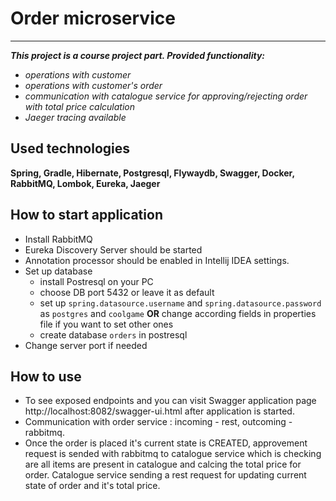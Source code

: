 # Order microservice
____
*__This project is a course project part. Provided functionality:__*
- *operations with customer*
- *operations with customer's order*
- *communication with catalogue service for approving/rejecting order with total price calculation*
- *Jaeger tracing available*
## Used technologies
**Spring, Gradle, Hibernate, Postgresql, Flywaydb, Swagger, Docker, RabbitMQ, Lombok, Eureka, Jaeger**
## How to start application
- Install RabbitMQ
- Eureka Discovery Server should be started
- Annotation processor should be enabled in Intellij IDEA settings.
- Set up database
    - install Postresql on your PC
    - choose DB port 5432 or leave it as default
    - set up `spring.datasource.username` and `spring.datasource.password` as `postgres` and `coolgame` **OR** change according fields in properties file if you want to set other ones
    - create database `orders` in postresql
- Change server port if needed
   
## How to use
- To see exposed endpoints and you can visit Swagger application page http://localhost:8082/swagger-ui.html after application is started.
- Communication with order service : incoming - rest, outcoming - rabbitmq.
- Once the order is placed it's current state is CREATED, approvement request is sended with rabbitmq to catalogue service which is checking
are all items are present in catalogue and calcing the total price for order. Catalogue service sending a rest request for updating current 
state of order and it's total price.
